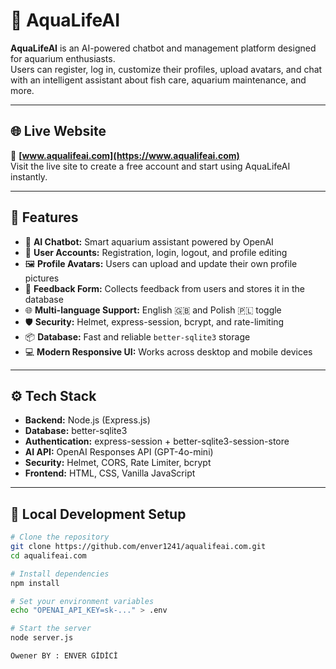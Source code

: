 # 🌊 AquaLifeAI

**AquaLifeAI** is an AI-powered chatbot and management platform designed for aquarium enthusiasts.  
Users can register, log in, customize their profiles, upload avatars, and chat with an intelligent assistant about fish care, aquarium maintenance, and more.

---

## 🌐 Live Website

🔗 **[www.aqualifeai.com](https://www.aqualifeai.com)**  
Visit the live site to create a free account and start using AquaLifeAI instantly.

---

## 🚀 Features

- 🧠 **AI Chatbot:** Smart aquarium assistant powered by OpenAI  
- 👤 **User Accounts:** Registration, login, logout, and profile editing  
- 🖼️ **Profile Avatars:** Users can upload and update their own profile pictures  
- 💬 **Feedback Form:** Collects feedback from users and stores it in the database  
- 🌐 **Multi-language Support:** English 🇬🇧 and Polish 🇵🇱 toggle  
- 🛡️ **Security:** Helmet, express-session, bcrypt, and rate-limiting  
- 📦 **Database:** Fast and reliable `better-sqlite3` storage  
- 💻 **Modern Responsive UI:** Works across desktop and mobile devices

---

## ⚙️ Tech Stack

- **Backend:** Node.js (Express.js)
- **Database:** better-sqlite3
- **Authentication:** express-session + better-sqlite3-session-store
- **AI API:** OpenAI Responses API (GPT-4o-mini)
- **Security:** Helmet, CORS, Rate Limiter, bcrypt
- **Frontend:** HTML, CSS, Vanilla JavaScript

---

## 📁 Local Development Setup

```bash
# Clone the repository
git clone https://github.com/enver1241/aqualifeai.com.git
cd aqualifeai.com

# Install dependencies
npm install

# Set your environment variables
echo "OPENAI_API_KEY=sk-..." > .env

# Start the server
node server.js

Owener BY : ENVER GİDİCİ 